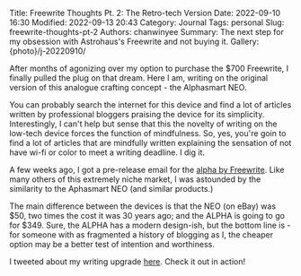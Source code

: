 Title: Freewrite Thoughts Pt. 2: The Retro-tech Version
Date: 2022-09-10 16:30
Modified: 2022-09-13 20:43
Category: Journal
Tags: personal
Slug: freewrite-thoughts-pt-2
Authors: chanwinyee
Summary: The next step for my obsession with Astrohaus's Freewrite and not buying it.
Gallery: {photo}/j-20220910/

After months of agonizing over my option to purchase the $700 Freewrite, I finally pulled the plug on that dream. Here I am, writing on the original version of this analogue crafting concept - the Alphasmart NEO. 

You can probably search the internet for this device and find a lot of articles written by professional bloggers praising the device for its simplicity. Interestingly, I can't help but sense that this the novelty of writing on the low-tech device forces the function of mindfulness. So, yes, you're goin to find a lot of articles that are mindfully written explaining the sensation of not have wi-fi or color to meet a writing deadline. I dig it.

A few weeks ago, I got a pre-release email for the [alpha by Freewrite](https://alphasmart.com/reveal/). Like many others of this extremely niche market, I was astounded by the similarity to the Aphasmart NEO (and similar products.) 

The main difference between the devices is that the NEO (on eBay) was $50, two times the cost it was 30 years ago; and the ALPHA is going to go for $349. Sure, the ALPHA has a modern design-ish, but the bottom line is - for someone with as fragmented a history of blogging as I, the cheaper option may be a better test of intention and worthiness.

I tweeted about my writing upgrade [here](https://twitter.com/ChanwinyeeMakes/status/1568763994416246784). Check it out in action!
